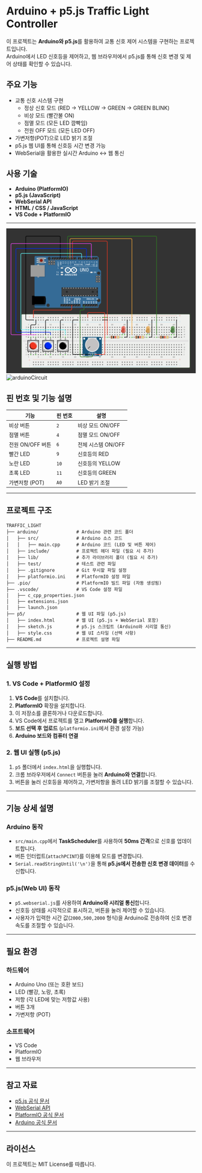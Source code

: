 # Arduino + p5.js Traffic Light Controller

이 프로젝트는 **Arduino와 p5.js**를 활용하여 교통 신호 제어 시스템을 구현하는 프로젝트입니다.  
Arduino에서 LED 신호등을 제어하고, 웹 브라우저에서 p5.js를 통해 신호 변경 및 제어 상태를 확인할 수 있습니다.  

## 주요 기능
- 교통 신호 시스템 구현
  - 정상 신호 모드 (RED → YELLOW → GREEN → GREEN BLINK)
  - 비상 모드 (빨간불 ON)
  - 점멸 모드 (모든 LED 깜빡임)
  - 전원 OFF 모드 (모든 LED OFF)
- 가변저항(POT)으로 LED 밝기 조절
- p5.js 웹 UI를 통해 신호등 시간 변경 가능
- WebSerial을 활용한 실시간 Arduino ↔ 웹 통신

## 사용 기술
- **Arduino (PlatformIO)**
- **p5.js (JavaScript)**
- **WebSerial API**
- **HTML / CSS / JavaScript**
- **VS Code + PlatformIO**

---
![arduinoCircuit_simulation](images/arduinoCircuit_simulation.png)
![arduinoCircuit](images/arduinoCircuit.png)
## 핀 번호 및 기능 설명
| 기능              | 핀 번호 | 설명 |
|------------------|--------|---------------------------------|
| 비상 버튼       | `2`    | 비상 모드 ON/OFF |
| 점멸 버튼       | `4`    | 점멸 모드 ON/OFF |
| 전원 ON/OFF 버튼 | `6`    | 전체 시스템 ON/OFF |
| 빨간 LED        | `9`    | 신호등의 RED |
| 노란 LED        | `10`   | 신호등의 YELLOW |
| 초록 LED        | `11`   | 신호등의 GREEN |
| 가변저항 (POT)  | `A0`   | LED 밝기 조절 |

---
## 프로젝트 구조
```
TRAFFIC_LIGHT
├── arduino/              # Arduino 관련 코드 폴더
│   ├── src/              # Arduino 소스 코드
│   │   ├── main.cpp      # Arduino 코드 (LED 및 버튼 제어)
│   ├── include/          # 프로젝트 헤더 파일 (필요 시 추가)
│   ├── lib/              # 추가 라이브러리 폴더 (필요 시 추가)
│   ├── test/             # 테스트 관련 파일
│   ├── .gitignore        # Git 무시할 파일 설정
│   ├── platformio.ini    # PlatformIO 설정 파일
├── .pio/                 # PlatformIO 빌드 파일 (자동 생성됨)
├── .vscode/              # VS Code 설정 파일
│   ├── c_cpp_properties.json
│   ├── extensions.json
│   ├── launch.json
├── p5/                   # 웹 UI 파일 (p5.js)
│   ├── index.html        # 웹 UI (p5.js + WebSerial 포함)
│   ├── sketch.js         # p5.js 스크립트 (Arduino와 시리얼 통신)
│   ├── style.css         # 웹 UI 스타일 (선택 사항)
├── README.md             # 프로젝트 설명 파일
```
---

## 실행 방법

### 1. VS Code + PlatformIO 설정
1. **VS Code**를 설치합니다.
2. **PlatformIO** 확장을 설치합니다.
3. 이 저장소를 클론하거나 다운로드합니다.
4. VS Code에서 프로젝트를 열고 **PlatformIO를 실행**합니다.
5. **보드 선택 후 업로드** (`platformio.ini`에서 환경 설정 가능)
6. **Arduino 보드와 컴퓨터 연결**

### 2. 웹 UI 실행 (p5.js)
1. `p5` 폴더에서 `index.html`을 실행합니다.
2. 크롬 브라우저에서 `Connect` 버튼을 눌러 **Arduino와 연결**합니다.
3. 버튼을 눌러 신호등을 제어하고, 가변저항을 돌려 LED 밝기를 조절할 수 있습니다.

---

## 기능 상세 설명
### Arduino 동작
- `src/main.cpp`에서 **TaskScheduler**를 사용하여 **50ms 간격**으로 신호를 업데이트합니다.
- 버튼 인터럽트(`attachPCINT`)를 이용해 모드를 변경합니다.
- `Serial.readStringUntil('\n')`을 통해 **p5.js에서 전송한 신호 변경 데이터**를 수신합니다.

### p5.js(Web UI) 동작
- `p5.webserial.js`를 사용하여 **Arduino와 시리얼 통신**합니다.
- 신호등 상태를 시각적으로 표시하고, 버튼을 눌러 제어할 수 있습니다.
- 사용자가 입력한 시간 값(`2000,500,2000` 형식)을 Arduino로 전송하여 신호 변경 속도를 조절할 수 있습니다.

---

## 필요 환경
### 하드웨어
- Arduino Uno (또는 호환 보드)
- LED (빨강, 노랑, 초록)
- 저항 (각 LED에 맞는 저항값 사용)
- 버튼 3개
- 가변저항 (POT)

### 소프트웨어
- VS Code
- PlatformIO
- 웹 브라우저

---

## 참고 자료
- [p5.js 공식 문서](https://p5js.org/)
- [WebSerial API](https://github.com/gohai/p5.webserial)
- [PlatformIO 공식 문서](https://platformio.org/)
- [Arduino 공식 문서](https://www.arduino.cc/reference/en/)

---

## 라이선스
이 프로젝트는 MIT License를 따릅니다.
